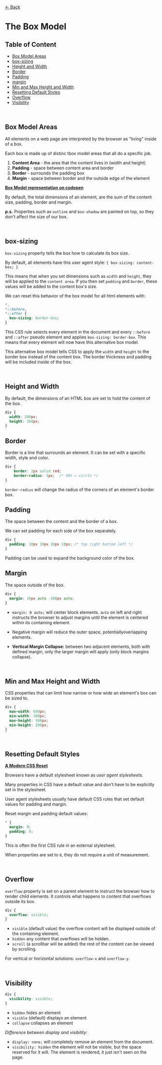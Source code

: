 [&larr; Back](./README.md)

# The Box Model

## Table of Content

- [Box Model Areas](#box-model-areas)
- [box-sizing](#box-sizing)
- [Height and Width](#height-and-width)
- [Border](#border)
- [Padding](#padding)
- [margin](#margin)
- [Min and Max Height and Width](#min-and-max-height-and-width)
- [Resetting Default Styles](#resetting-default-styles)
- [Overflow](#overflow)
- [Visibility](#visibility)

<br>

## Box Model Areas

All elements on a web page are interpreted by the browser as "living" inside of a box.

Each box is made up of distinc tbox model areas that all do a specific job.

1. **Content Area** - the area that the content lives in (width and height)
2. **Padding** - space between content area and border
3. **Border** - surrounds the padding box
4. **Margin** - space between border and the outside edge of the element

[**Box Model representation on codepen**](https://codepen.io/web-dot-dev/pen/BaReoEV)

By default, the total dimensions of an element, are the sum of the content size, padding, border and margin.

**p.s.** Properties such as `outline` and `box-shadow` are painted on top, so they don't affect the size of our box.

<br>

## box-sizing

`box-sizing` property tells the box how to calculate its box size.

By default, all elements have this user agent style: `{ box-sizing: content-box; }`

This means that when you set dimensions such as `width` and `height`, they will be applied to the `content area`. If you then set `padding` and `border`, these values will be added to the content box's size.

We can reset this behavior of the box model for all html elements with:

```css
*,
*::before,
*::after {
  box-sizing: border-box;
}
```

This CSS rule selects every element in the document and every `::before` and `::after` pseudo element and applies `box-sizing: border-box`. This means that every element will now have this alternative box model.

This alternative box model tells CSS to apply the `width` and `height` to the border box instead of the content box. The border thickness and padding will be included inside of the box.

<br>

## Height and Width

By default, the dimensions of an HTML box are set to hold the content of the box.

```css
div {
  width: 200px;
  height: 350px;
}
```

## Border

Border is a line that surrounds an element. It can be set with a specific width, style and color.

```CSS
div {
    border: 2px solid red;
    border-radius: 5px;  /* 50% = circle */
}
```

`border-radius` will change the radius of the corners of an element's border box.

## Padding

The space between the content and the border of a box.

We can set padding for each side of the box separately.

```css
div {
  padding: 10px 10px 10px 10px; /* top right bottom left */
}
```

Padding can be used to expand the background color of the box.

## Margin

The space outside of the box.

```css
div {
  margin: 10px auto -100px auto;
}
```

- `margin: 0 auto;` will center block elements. `auto` on left and right instructs the browser to adjust margins until the element is centered within its containing element.

- Negative margin will reduce the outer space, potentiallyoverlapping elements.

- **Vertical Margin Collapse:** between two adjacent elements, both with defined margin, only the larger margin will apply (only block margins collapse).

<br>

## Min and Max Height and Width

CSS properties that can limit how narrow or how wide an element's box can be sized to.

```css
div {
  max-width: 600px;
  min-width: 300px;
  max-height: 500px;
  min-height: 200px;
}
```

<br>

## Resetting Default Styles

[**A Modern CSS Reset**](https://andy-bell.co.uk/a-modern-css-reset/)

Browsers have a default stylesheet known as _user agent stylesheets_.

Many properties in CSS have a default value and don’t have to be explicitly set in the stylesheet.

User agent stylesheets usually have default CSS rules that set default values for padding and margin.

Reset margin and padding default values:

```css
* {
  margin: 0;
  padding: 0;
}
```

This is often the first CSS rule in an external stylesheet.

When properties are set to `0`, they do not require a unit of measurement.

<br>

## Overflow

`overflow` property is set on a parent element to instruct the browser how to render child elements. It controls what happens to content that overflows outside its box.

```css
div {
  overflow: visible;
}
```

- `visible` (default value) the overflow content will be displayed outside of the containing element.
- `hidden` any content that overflows will be hidden.
- `scroll` (a scrollbar will be added) the rest of the content can be viewed by scrolling.

For vertical or horizontal solutions: `overflow-x` and `overflow-y`.

<br>

## Visibility

```css
div {
  visibility: visible;
}
```

- `hidden` hides an element
- `visible` (default) displays an element
- `collapse` collapses an element

_Difference between display and visibility:_

- `display: none;` will completely remove an element from the document.
- `visibility: hidden` the element will not be visible, but the space reserved for it will. The element is rendered, it just isn't seen on the page.

<br>
